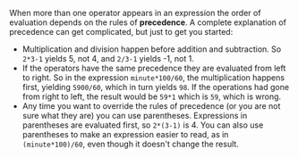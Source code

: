 When more than one operator appears in an expression the order of evaluation depends on the rules of **precedence**.  A complete explanation of precedence can get complicated, but just to get you started:



*  Multiplication and division happen before addition and subtraction.  So `2*3-1` yields 5, not 4, and `2/3-1` yields -1, not 1.
*  If the operators have the same precedence they are evaluated from left to right.  So in the expression `minute*100/60`, the multiplication happens first, yielding `5900/60`, which in turn yields `98`.  If the operations had gone from right to left, the result would be `59*1` which is `59`, which is wrong.
*  Any time you want to override the rules of precedence (or you are not sure what they are) you can use parentheses.  Expressions in parentheses are evaluated first, so `2*(3-1)` is 4. You can also use parentheses to make an expression easier to read, as in `(minute*100)/60`, even though it doesn't change the result.